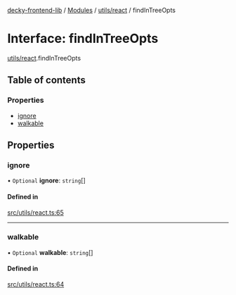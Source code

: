 [decky-frontend-lib](../README.md) / [Modules](../modules.md) / [utils/react](../modules/utils_react.md) / findInTreeOpts

# Interface: findInTreeOpts

[utils/react](../modules/utils_react.md).findInTreeOpts

## Table of contents

### Properties

- [ignore](utils_react.findInTreeOpts.md#ignore)
- [walkable](utils_react.findInTreeOpts.md#walkable)

## Properties

### ignore

• `Optional` **ignore**: `string`[]

#### Defined in

[src/utils/react.ts:65](https://github.com/SteamDeckHomebrew/decky-frontend-lib/blob/a074277/src/utils/react.ts#L65)

___

### walkable

• `Optional` **walkable**: `string`[]

#### Defined in

[src/utils/react.ts:64](https://github.com/SteamDeckHomebrew/decky-frontend-lib/blob/a074277/src/utils/react.ts#L64)

